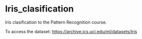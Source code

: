 # Iris_clasification
Iris clasification to the Pattern Recognition course.

To access the dataset:
https://archive.ics.uci.edu/ml/datasets/Iris
